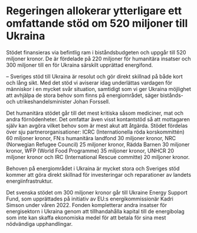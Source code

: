 # Regeringen allokerar ytterligare ett omfattande stöd om 520 miljoner till Ukraina

Stödet finansieras via befintlig ram i biståndsbudgeten och uppgår till 520 miljoner kronor. De är fördelade på 220 miljoner för humanitära insatser och 300 miljoner till en för Ukraina särskilt upprättad energifond.

– Sveriges stöd till Ukraina är resolut och gör direkt skillnad på både kort och lång sikt. Med det stöd vi aviserar idag underlättas vardagen för människor i en mycket svår situation, samtidigt som vi ger Ukraina möjlighet att avhjälpa de stora behov som finns på energiområdet, säger bistånds\- och utrikeshandelsminister Johan Forssell.

Det humanitära stödet går till det mest kritiska såsom mediciner, mat och andra förnödenheter. Det omfattar även visst kontantstöd så att mottagaren själv kan avgöra vilket behov som är mest akut att åtgärda. Stödet fördelas över sju partnerorganisationer: ICRC (Internationella röda korskommittén) 60 miljoner kronor, FN:s humanitära landfond 30 miljoner kronor, NRC (Norwegian Refugee Council) 25 miljoner kronor, Rädda Barnen 30 miljoner kronor, WFP (World Food Programme) 35 miljoner kronor, UNHCR 20 miljoner kronor och IRC (International Rescue committe) 20 miljoner kronor.

Behoven på energiområdet i Ukraina är mycket stora och Sveriges stöd kommer att göra direkt skillnad för investeringar och reparationer av landets energiinfrastruktur.

Det svenska stödet om 300 miljoner kronor går till Ukraine Energy Support Fund, som upprättades på initiativ av EU:s energikommissionär Kadri Simson under våren 2022\. Fonden kompletterar andra insatser för energisektorn i Ukraina genom att tillhandahålla kapital till de energibolag som inte kan skaffa ekonomiska medel för att betala för sina mest nödvändiga upphandlingar.
